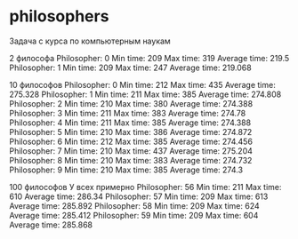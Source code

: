 # philosophers
Задача с курса по компьютерным наукам

2 философа
Philosopher: 0
Min time: 209
Max time: 319
Average time: 219.5
Philosopher: 1
Min time: 209
Max time: 247
Average time: 219.068

10 философов
Philosopher: 0
Min time: 212
Max time: 435
Average time: 275.328
Philosopher: 1
Min time: 211
Max time: 385
Average time: 274.808
Philosopher: 2
Min time: 210
Max time: 380
Average time: 274.388
Philosopher: 3
Min time: 211
Max time: 383
Average time: 274.78
Philosopher: 4
Min time: 211
Max time: 385
Average time: 274.388
Philosopher: 5
Min time: 210
Max time: 386
Average time: 274.872
Philosopher: 6
Min time: 212
Max time: 385
Average time: 274.456
Philosopher: 7
Min time: 210
Max time: 437
Average time: 275.204
Philosopher: 8
Min time: 210
Max time: 383
Average time: 274.732
Philosopher: 9
Min time: 210
Max time: 385
Average time: 274.3

100 философов
У всех примерно
Philosopher: 56
Min time: 211
Max time: 610
Average time: 286.34
Philosopher: 57
Min time: 209
Max time: 613
Average time: 285.892
Philosopher: 58
Min time: 209
Max time: 624
Average time: 285.412
Philosopher: 59
Min time: 209
Max time: 604
Average time: 285.868